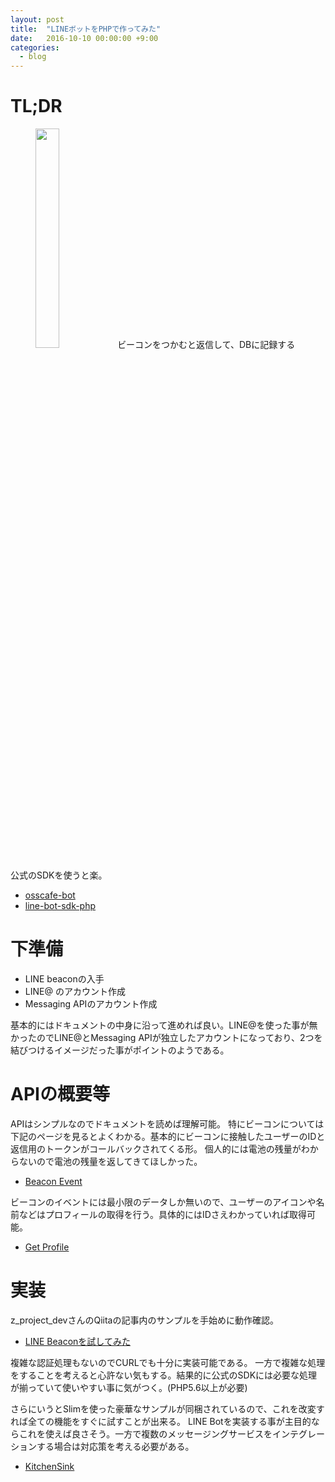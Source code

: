 ```yaml
---
layout: post
title:  "LINEボットをPHPで作ってみた"
date:   2016-10-10 00:00:00 +9:00
categories:
  - blog
---
```


# TL;DR

<figure>
<img src="{{ site.url }}/images/line-bot.png" style="width:30%"/>
<caption>ビーコンをつかむと返信して、DBに記録する</caption>
</figure>


公式のSDKを使うと楽。

- [osscafe-bot](https://github.com/yandod/osscafe-bot)
- [line-bot-sdk-php](https://github.com/line/line-bot-sdk-php)

# 下準備

- LINE beaconの入手
- LINE@ のアカウント作成
- Messaging APIのアカウント作成

基本的にはドキュメントの中身に沿って進めれば良い。LINE@を使った事が無かったのでLINE@とMessaging APIが独立したアカウントになっており、2つを結びつけるイメージだった事がポイントのようである。

# APIの概要等

APIはシンプルなのでドキュメントを読めば理解可能。
特にビーコンについては下記のページを見るとよくわかる。基本的にビーコンに接触したユーザーのIDと返信用のトークンがコールバックされてくる形。
個人的には電池の残量がわからないので電池の残量を返してきてほしかった。

- [Beacon Event](https://devdocs.line.me/ja/#webhook-event-object)

ビーコンのイベントには最小限のデータしか無いので、ユーザーのアイコンや名前などはプロフィールの取得を行う。具体的にはIDさえわかっていれば取得可能。

- [Get Profile](https://devdocs.line.me/ja/#bot-api-get-profile)

# 実装

z_project_devさんのQiitaの記事内のサンプルを手始めに動作確認。

- [LINE Beaconを試してみた](http://qiita.com/z_project_dev/items/fb7e08cd8feefc6b67c0)

複雑な認証処理もないのでCURLでも十分に実装可能である。
一方で複雑な処理をすることを考えると心許ない気もする。結果的に公式のSDKには必要な処理が揃っていて使いやすい事に気がつく。(PHP5.6以上が必要)

さらにいうとSlimを使った豪華なサンプルが同梱されているので、これを改変すれば全ての機能をすぐに試すことが出来る。
LINE Botを実装する事が主目的ならこれを使えば良さそう。一方で複数のメッセージングサービスをインテグレーションする場合は対応策を考える必要がある。

- [KitchenSink](https://github.com/line/line-bot-sdk-php/tree/master/examples/KitchenSink)
